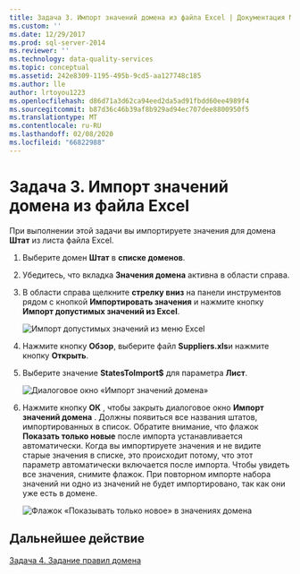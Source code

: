 ```yaml
---
title: Задача 3. Импорт значений домена из файла Excel | Документация Майкрософт
ms.custom: ''
ms.date: 12/29/2017
ms.prod: sql-server-2014
ms.reviewer: ''
ms.technology: data-quality-services
ms.topic: conceptual
ms.assetid: 242e8309-1195-495b-9cd5-aa127748c185
ms.author: lle
author: lrtoyou1223
ms.openlocfilehash: d86d71a3d62ca94eed2da5ad91fbdd60ee4989f4
ms.sourcegitcommit: b87d36c46b39af8b929ad94ec707dee8800950f5
ms.translationtype: MT
ms.contentlocale: ru-RU
ms.lasthandoff: 02/08/2020
ms.locfileid: "66822988"
---
```

# <a name="task-3-importing-domain-values-from-an-excel-file"></a>Задача 3. Импорт значений домена из файла Excel

  При выполнении этой задачи вы импортируете значения для домена **Штат** из листа файла Excel.  
  
1.  Выберите домен **Штат** в **списке доменов**.  
  
2.  Убедитесь, что вкладка **Значения домена** активна в области справа.  
  
3.  В области справа щелкните **стрелку вниз** на панели инструментов рядом с кнопкой **Импортировать значения** и нажмите кнопку **Импорт допустимых значений из Excel**.  
  
     ![Импорт допустимых значений из меню Excel](../../2014/tutorials/media/et-importingdomainvaluesfromanexcelfile-01.jpg "Импорт допустимых значений из меню Excel")  
  
4.  Нажмите кнопку **Обзор**, выберите файл **Suppliers.xls**и нажмите кнопку **Открыть**.  
  
5.  Выберите значение **StatesToImport$** для параметра **Лист**.  
  
     ![Диалоговое окно «Импорт значений домена»](../../2014/tutorials/media/et-importingdomainvaluesfromanexcelfile-02.jpg "Диалоговое окно «Импорт значений домена»")  
  
6.  Нажмите кнопку **ОК** , чтобы закрыть диалоговое окно **Импорт значений домена** . Должны появиться все названия штатов, импортированных в список. Обратите внимание, что флажок **Показать только новые** после импорта устанавливается автоматически. Когда вы импортируете значения и не видите старые значения в списке, это происходит потому, что этот параметр автоматически включается после импорта. Чтобы увидеть все значения, снимите флажок. При повторном импорте набора значений ни одно из значений не будет импортировано, так как они уже есть в домене.  
  
     ![Флажок «Показывать только новое» в значениях домена](../../2014/tutorials/media/et-importingdomainvaluesfromanexcelfile-03.jpg "Флажок «Показывать только новое» в значениях домена")  
  
## <a name="next-step"></a>Дальнейшее действие  
 [Задача 4. Задание правил домена](../../2014/tutorials/task-4-setting-domain-rules.md)  
  
  
